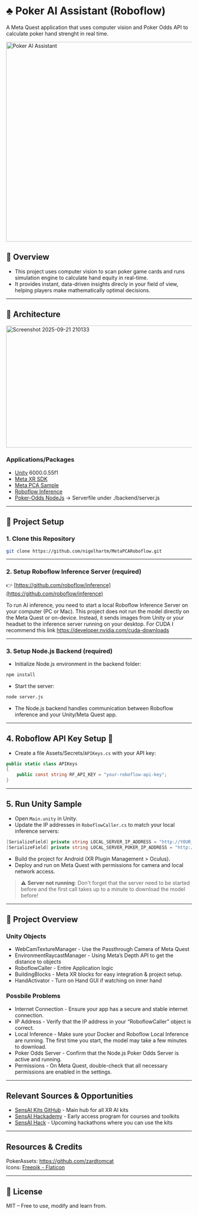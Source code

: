 # ♣️ Poker AI Assistant (Roboflow)
A Meta Quest application that uses computer vision and Poker Odds API to calculate poker hand strenght in real time.

<img src="https://github.com/user-attachments/assets/77c3c56a-8e14-46db-b135-75bf267cb436" alt="Poker AI Assistant" width="540px">

## 🔎 Overview
* This project uses computer vision to scan poker game cards and runs simulation engine to calculate hand equity in real-time.
* It provides instant, data-driven insights direcly in your field of view, helping players make mathematically optimal decisions. 

---

## 🏢 Architecture
<img width="640" height="330" alt="Screenshot 2025-09-21 210133" src="https://github.com/user-attachments/assets/d43c6a1a-086c-4fbd-acf5-b05ff4dbac38" />

### Applications/Packages
* [Unity](https://unity.com/) 6000.0.55f1
* [Meta XR SDK](https://assetstore.unity.com/packages/tools/integration/meta-xr-all-in-one-sdk-269657)
* [Meta PCA Sample](https://github.com/oculus-samples/Unity-PassthroughCameraApiSamples)
* [Roboflow Inference](https://github.com/roboflow/inference)
* [Poker-Odds NodeJs](https://github.com/cookpete/poker-odds) -> Serverfile under ./backend/server.js

---

## 🚀 Project Setup

### 1. Clone this Repository
```bash
git clone https://github.com/nigelhartm/MetaPCARoboflow.git
````
---

### 2. Setup Roboflow Inference Server (required)

👉 [https://github.com/roboflow/inference](https://github.com/roboflow/inference)

To run AI inference, you need to start a local Roboflow Inference Server on your computer (PC or Mac).
This project does not run the model directly on the Meta Quest or on-device. Instead, it sends images from Unity or your headset to the inference server running on your desktop.
For CUDA I recommend this link https://developer.nvidia.com/cuda-downloads

---

### 3. Setup Node.js Backend (required)
* Initialize Node.js environment in the backend folder:
```bash
npm install
````
* Start the server:
```bash
node server.js
````
* The Node.js backend handles communication between Roboflow inference and your Unity/Meta Quest app.

---

## 4. Roboflow API Key Setup 🔑 

* Create a file Assets/Secrets/`APIKeys.cs` with your API key:

```csharp
public static class APIKeys
{
    public const string RF_API_KEY = "your-roboflow-api-key";
}
```
---

## 5. Run Unity Sample

* Open `Main.unity` in Unity.
* Update the IP addresses in `RoboflowCaller.cs` to match your local inference servers:

```csharp
[SerializeField] private string LOCAL_SERVER_IP_ADDRESS = "http://YOUR_COMPUTER_IP:9001";        // Main scene
[SerializeField] private string LOCAL_SERVER_POKER_IP_ADDRESS = "http://YOUR_COMPUTER_IP:3000"; // PokerOdd scene
```
* Build the project for Android (XR Plugin Management > Oculus).
* Deploy and run on Meta Quest with permissions for camera and local network access.

> :warning: **Server not running**: Don't forget that the server need to be started before and the first call takes up to a minute to download the model before!

---

## 📝 Project Overview
### Unity Objects
* WebCamTextureManager - Use the Passthrough Camera of Meta Quest
* EnvironmentRaycastManager - Using Meta’s Depth API to get the distance to objects
* RoboflowCaller - Entire Application logic
* BuildingBlocks - Meta XR blocks for easy integration & project setup.
* HandActivator - Turn on Hand GUI if watching on inner hand

### Possbile Problems
* Internet Connection - Ensure your app has a secure and stable internet connection.
* IP Address - Verify that the IP address in your “RoboflowCaller” object is correct.
* Local Inference - Make sure your Docker and Roboflow Local Inference are running. The first time you start, the model may take a few minutes to download.
* Poker Odds Server - Confirm that the Node.js Poker Odds Server is active and running.
* Permissions - On Meta Quest, double-check that all necessary permissions are enabled in the settings.

---

## Relevant Sources & Opportunities

* [SensAI Kits GitHub](https://github.com/XRBootcamp/SensAIKits) - Main hub for all XR AI kits
* [SensAI Hackademy](https://www.sensaihackademy.com) - Early access program for courses and toolkits
* [SensAI Hack](https://sensaihack.com) - Upcoming hackathons where you can use the kits

---

## Resources & Credits
PokerAssets: https://github.com/zardtomcat <br>
Icons: <a href="https://www.flaticon.com/free-icons/poker" title="poker icons">Freepik - Flaticon</a>

---

## 📄 License
MIT – Free to use, modify and learn from.
